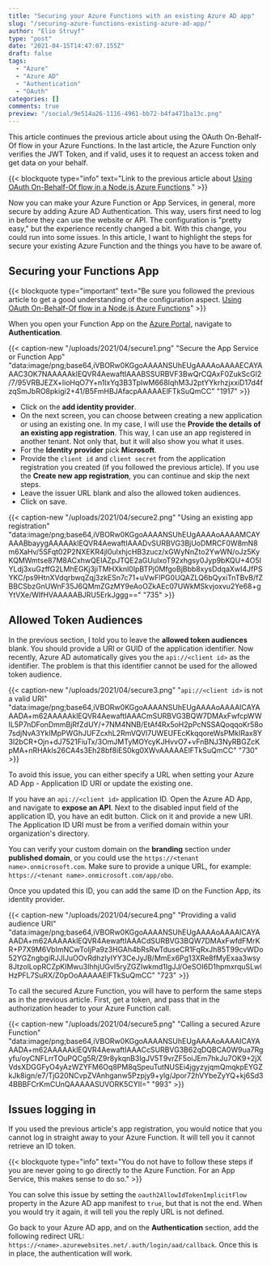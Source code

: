 ```yaml
---
title: "Securing your Azure Functions with an existing Azure AD app"
slug: "/securing-azure-functions-existing-azure-ad-app/"
author: "Elio Struyf"
type: "post"
date: "2021-04-15T14:47:07.155Z"
draft: false
tags:
  - "Azure"
  - "Azure AD"
  - "Authentication"
  - "OAuth"
categories: []
comments: true
preview: "/social/9e514a26-1116-4961-bb72-b4fa471ba13c.png"
---
```


This article continues the previous article about using the OAuth On-Behalf-Of flow in your Azure Functions. In the last article, the Azure Function only verifies the JWT Token, and if valid, uses it to request an access token and get data on your behalf.

{{< blockquote type="info" text="Link to the previous article about [Using OAuth On-Behalf-Of flow in a Node.js Azure Functions](https://www.eliostruyf.com/oauth-behalf-flow-node-js-azure-functions/)." >}}

Now you can make your Azure Function or App Services, in general, more secure by adding Azure AD Authentication. This way, users first need to log in before they can use the website or API. The configuration is "pretty easy," but the experience recently changed a bit. With this change, you could run into some issues. In this article, I want to highlight the steps for secure your existing Azure Function and the things you have to be aware of.

## Securing your Functions App

{{< blockquote type="important" text="Be sure you followed the previous article to get a good understanding of the configuration aspect. [Using OAuth On-Behalf-Of flow in a Node.js Azure Functions](https://www.eliostruyf.com/oauth-behalf-flow-node-js-azure-functions/)" >}}

When you open your Function App on the [Azure Portal](https://portal.azure.com/), navigate to **Authentication**.

{{< caption-new "/uploads/2021/04/secure1.png" "Secure the App Service or Function App"  "data:image/png;base64,iVBORw0KGgoAAAANSUhEUgAAAAoAAAAECAYAAAC3OK7NAAAAAklEQVR4AewaftIAAABSSURBVF3BwQrCQAxF0ZukScGl2/7/95VRBJEZX+lioHqO7Y+n1lxYq3B3TpIwM668IqhM3J2ptYYkrhzjxxiD17d4fzqSmJbRO8pkigi2+41/B5FmHBJAfacpAAAAAElFTkSuQmCC" "1917" >}}

- Click on the **add identity provider**. 
- On the next screen, you can choose between creating a new application or using an existing one. In my case, I will use the **Provide the details of an existing app registration**. This way, I can use an app registered in another tenant. Not only that, but it will also show you what it uses.
- For the **Identity provider** pick **Microsoft**.
- Provide the `client id` and `client secret` from the application registration you created (if you followed the previous article).  If you use the **Create new app registration**, you can continue and skip the next steps.
- Leave the issuer URL blank and also the allowed token audiences.
- Click on save.

{{< caption-new "/uploads/2021/04/secure2.png" "Using an existing app registration"  "data:image/png;base64,iVBORw0KGgoAAAANSUhEUgAAAAoAAAAMCAYAAABbayygAAAAAklEQVR4AewaftIAAADvSURBVG3BjUoDMRCF0W8mN8m6XaHv/5SFqt02P2NXEKR4jl0ulxhjcHB3zucz/xGWyNnZto2YwWN/oJz5KyKQMWmtse87M8ACxhwQEIAZpJTQE2aGUuIxoT92xhgsy0Jyp9bKQU+4O5IYLdj3xuGzffG2LMhEGKj3jiTMHXknl0IpBTPj0MfgoBjBbb8xysDdqaXwI4JfPSYKC/ps9HtnXVdqrbwqZqj3zkESn7c71+uVwFlPG0UQAZLQ6bQyxiTnTBvB/fZBBCSbzGnUWnF35J6QMmZGzMY9eAoOZkAEc07UWkMSkvjoxvu2Ye68+gYtVXe/WIfHVAAAAABJRU5ErkJggg==" "735" >}}

## Allowed Token Audiences

In the previous section, I told you to leave the **allowed token audiences** blank. You should provide a URI or GUID of the application identifier. Now recently, Azure AD automatically gives you the `api://<client id>` as the identifier. The problem is that this identifier cannot be used for the allowed token audience.

{{< caption-new "/uploads/2021/04/secure3.png" "`api://<client id>` is not a valid URI"  "data:image/png;base64,iVBORw0KGgoAAAANSUhEUgAAAAoAAAAICAYAAADA+m62AAAAAklEQVR4AewaftIAAACmSURBVG3BQW7DMAxFwfcpWWIL5P7nDFonDmmBjRfZdUY/+7NM4NNB/EtAf4Rx5oH2pPcNSSAQoqqoKr58o7sdjNvA3YkIMpPWGhJUFZcxhL2RmVQVl7UWEUFEcKkqqoreWsPMkIRax8Y3l2bCR+Ojn+dJ7521FiuTx/3OmJMTyMOYcyKJHvvO7+vFnBNJ3NyRBGZcKpMA+nRHAkls26CA4s3Eh28bf8iES0kg0XWvAAAAAElFTkSuQmCC" "730" >}}

To avoid this issue, you can either specify a URL when setting your Azure AD App - Application ID URI or update the existing one. 

If you have an `api://<client id>` application ID. Open the Azure AD App, and navigate to **expose an API**. Next to the disabled input field of the application ID, you have an edit button. Click on it and provide a new URI. The Application ID URI must be from a verified domain within your organization's directory. 

You can verify your custom domain on the **branding** section under **published domain**, or you could use the `https://<tenant name>.onmicrosoft.com`. Make sure to provide a unique URL, for example: `https://<tenant name>.onmicrosoft.com/app/obo`.

Once you updated this ID, you can add the same ID on the Function App, its identity provider.

{{< caption-new "/uploads/2021/04/secure4.png" "Providing a valid audience URI"  "data:image/png;base64,iVBORw0KGgoAAAANSUhEUgAAAAoAAAAICAYAAADA+m62AAAAAklEQVR4AewaftIAAACdSURBVG3BQW7DMAxFwfdFMrKR+P7X9M6VbImNCwToIjPa9z3HGAh4bRsRwTduseCR1FqRxJh85T99cvWDo52YGZngbgiRJJlJuOOvRdhzIyIYY3CeJyJB/MmEx6Pg13XRe8fMyExaa3wsy8JtzolLopRCZpKIMwu3IhhjUGvl5ryZGZIwkmd1IgJJ/OeSOI6D1hpmxrquSLwlHzPFL7SuRX/Z0pOoAAAAAElFTkSuQmCC" "723" >}}

To call the secured Azure Function, you will have to perform the same steps as in the previous article. First, get a token, and pass that in the authorization header to your Azure Function call.

{{< caption-new "/uploads/2021/04/secure5.png" "Calling a secured Azure Function"  "data:image/png;base64,iVBORw0KGgoAAAANSUhEUgAAAAoAAAAICAYAAADA+m62AAAAAklEQVR4AewaftIAAACcSURBVG3B62qDQBCA0W9ua7Rgyfu/oyCNFLrrTOuPQCg5R/Z9r8ykqnB3IgJV5T9vrZF5oiJEm7hkJu7OK9+2jXVdsXDGGFyO4yAzWZYFM6Oq8PM8qSpeuTutNUSEi4jgyzyjqmQmqkpEYGZkJk8ign/e7/TjG20NCvpZVAnhganw5Pzpjy9+ylg/Jpor72hVYbeZyYQ+kj6Sd34BBBFCrKmCUnQAAAAASUVORK5CYII=" "993" >}}

## Issues logging in

If you used the previous article's app registration, you would notice that you cannot log in straight away to your Azure Function. It will tell you it cannot retrieve an ID token.

{{< blockquote type="info" text="You do not have to follow these steps if you are never going to go directly to the Azure Function. For an App Service, this makes sense to do so." >}}

You can solve this issue by setting the `oauth2AllowIdTokenImplicitFlow` property in the Azure AD app manifest to `true`, but that is not the end. When you would try it again, it will tell you the reply URL is not defined.

Go back to your Azure AD app, and on the **Authentication** section, add the following redirect URL: `https://<name>.azurewebsites.net/.auth/login/aad/callback`. Once this is in place, the authentication will work.